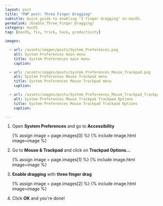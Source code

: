 ```yaml
---
layout: post
title: "PNP post: Three Finger Dragging"
subtitle: Quick guide to enabling "3 finger dragging" on macOS.
permalink: /Enable_Three_Finger_Dragging/
category: macOS
tag: [macOS, fix, trick, hack, productivity]

images:

  - url: /assets/images/posts/System_Preferences.png
    alt: System Preferences main menu
    title: System Preferences main menu
    caption:

  - url: /assets/images/posts/System_Preferences_Mouse_Trackpad.png
    alt: System Preferences Mouse Trackpad menu
    title: System Preferences Mouse Trackpad menu
    caption:

  - url: /assets/images/posts/System_Preferences_Mouse_Trackpad_Trackpad_Options.png
    alt: System Preferences Mouse Trackpad Trackpad Options
    title: System Preferences Mouse Trackpad Trackpad Options
    caption:

---
```



1. Open **System Preferences** and go to **Accessibility**

    {% assign image = page.images[0] %}
    {% include image.html image=image %}


2. Go to **Mouse & Trackpad** and click on **Trackpad Options...**

    {% assign image = page.images[1] %}
    {% include image.html image=image %}


3. **Enable dragging** with **three finger drag**

    {% assign image = page.images[2] %}
    {% include image.html image=image %}


4. Click **OK** and you're done!
